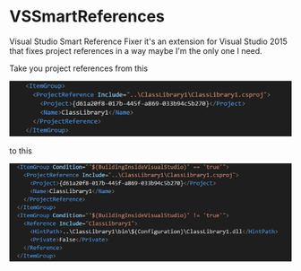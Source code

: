 # VSSmartReferences
Visual Studio Smart Reference Fixer it's an extension for Visual Studio 2015 that fixes project references in a way maybe I'm the only one I need.

Take you project references from this

<img src="res//before.png" width="700">

to this

<img src="res//after.png" width="700">


